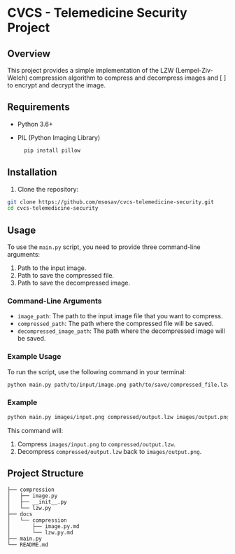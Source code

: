 # CVCS - Telemedicine Security Project

## Overview

This project provides a simple implementation of the LZW (Lempel-Ziv-Welch) compression algorithm to compress and decompress images and [ ] to encrypt and decrypt the image.

## Requirements

- Python 3.6+
- PIL (Python Imaging Library)

  ```bash
    pip install pillow
  ```

## Installation

1. Clone the repository:

```bash
git clone https://github.com/msosav/cvcs-telemedicine-security.git
cd cvcs-telemedicine-security
```

## Usage

To use the `main.py` script, you need to provide three command-line arguments:

1. Path to the input image.
2. Path to save the compressed file.
3. Path to save the decompressed image.

### Command-Line Arguments

- `image_path`: The path to the input image file that you want to compress.
- `compressed_path`: The path where the compressed file will be saved.
- `decompressed_image_path`: The path where the decompressed image will be saved.

### Example Usage

To run the script, use the following command in your terminal:

```bash
python main.py path/to/input/image.png path/to/save/compressed_file.lzw path/to/save/decompressed_image.png
```

### Example

```bash
python main.py images/input.png compressed/output.lzw images/output.png
```

This command will:

1. Compress `images/input.png` to `compressed/output.lzw`.
2. Decompress `compressed/output.lzw` back to `images/output.png`.

## Project Structure

```plaintext
├── compression
│   ├── image.py
│   ├── __init__.py
│   └── lzw.py
├── docs
│   └── compression
│       ├── image.py.md
│       └── lzw.py.md
├── main.py
└── README.md
```
